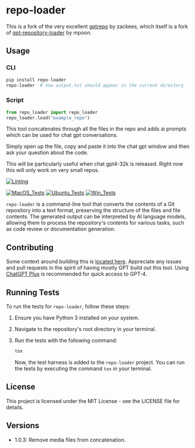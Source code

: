 # repo-loader

This is a fork of the very excellent [gptrepo](https://github.com/zackees/gptrepo) by zackees, which itself is a fork of [gpt-repository-loader](https://github.com/mpoon/gpt-repository-loader) by mpoon.

## Usage

### CLI

```python
pip install repo-loader
repo-loader  # now output.txt should appear in the current directory
```

### Script

```python
from repo_loader import repo_loader
repo_loader.load("example_repo")
```

This tool concatenates through all the files in the repo and adds ai prompts which can be used for chat gpt conversations.

Simply open up the file, copy and paste it into the chat gpt window and then ask your question about the code.

This will be particularly useful when chat gpt4-32k is released. Right now this will only work on very small repos.

[![Linting](../../actions/workflows/lint.yml/badge.svg)](../../actions/workflows/lint.yml)

[![MacOS_Tests](../../actions/workflows/push_macos.yml/badge.svg)](../../actions/workflows/push_macos.yml)
[![Ubuntu_Tests](../../actions/workflows/push_ubuntu.yml/badge.svg)](../../actions/workflows/push_ubuntu.yml)
[![Win_Tests](../../actions/workflows/push_win.yml/badge.svg)](../../actions/workflows/push_win.yml)

`repo-loader` is a command-line tool that converts the contents of a Git repository into a text format, preserving the structure of the files and file contents. The generated output can be interpreted by AI language models, allowing them to process the repository's contents for various tasks, such as code review or documentation generation.

## Contributing

Some context around building this is [located here](https://github.com/mpoon/gpt-repository-loader/discussions/18). Appreciate any issues and pull requests in the spirit of having mostly GPT build out this tool. Using [ChatGPT Plus](https://chat.openai.com/) is recommended for quick access to GPT-4.

## Running Tests

To run the tests for `repo-loader`, follow these steps:

1. Ensure you have Python 3 installed on your system.
2. Navigate to the repository's root directory in your terminal.
3. Run the tests with the following command:

   ```bash
   tox
   ```

   Now, the test harness is added to the `repo-loader` project. You can run the tests by executing the command `tox` in your terminal.

## License

This project is licensed under the MIT License - see the LICENSE file for details.

## Versions

- 1.0.3: Remove media files from concatenation.
